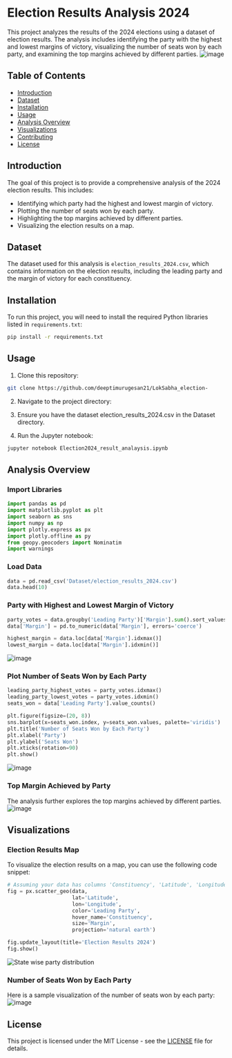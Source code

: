 # Election Results Analysis 2024

This project analyzes the results of the 2024 elections using a dataset of election results. The analysis includes identifying the party with the highest and lowest margins of victory, visualizing the number of seats won by each party, and examining the top margins achieved by different parties.
![image](https://github.com/deeptimurugesan21/LokSabha_election-/assets/131357285/505ffdbd-3006-4788-8b7c-889d136946ae)

## Table of Contents
- [Introduction](#introduction)
- [Dataset](#dataset)
- [Installation](#installation)
- [Usage](#usage)
- [Analysis Overview](#analysis-overview)
- [Visualizations](#visualizations)
- [Contributing](#contributing)
- [License](#license)

## Introduction

The goal of this project is to provide a comprehensive analysis of the 2024 election results. This includes:
- Identifying which party had the highest and lowest margin of victory.
- Plotting the number of seats won by each party.
- Highlighting the top margins achieved by different parties.
- Visualizing the election results on a map.

## Dataset

The dataset used for this analysis is `election_results_2024.csv`, which contains information on the election results, including the leading party and the margin of victory for each constituency.

## Installation

To run this project, you will need to install the required Python libraries listed in `requirements.txt`:

```sh
pip install -r requirements.txt
```

## Usage
1. Clone this repository:

```sh
git clone https://github.com/deeptimurugesan21/LokSabha_election-
```

2. Navigate to the project directory:


3. Ensure you have the dataset election_results_2024.csv in the Dataset directory.

4. Run the Jupyter notebook:

```sh
jupyter notebook Election2024_result_analaysis.ipynb
```
## Analysis Overview
### Import Libraries

```python
import pandas as pd
import matplotlib.pyplot as plt
import seaborn as sns
import numpy as np
import plotly.express as px
import plotly.offline as py
from geopy.geocoders import Nominatim
import warnings
```

### Load Data

```python
data = pd.read_csv('Dataset/election_results_2024.csv')
data.head(10)
```

### Party with Highest and Lowest Margin of Victory

```python
party_votes = data.groupby('Leading Party')['Margin'].sum().sort_values(ascending=False)
data['Margin'] = pd.to_numeric(data['Margin'], errors='coerce')

highest_margin = data.loc[data['Margin'].idxmax()]
lowest_margin = data.loc[data['Margin'].idxmin()]
```
![image](https://github.com/deeptimurugesan21/LokSabha_election-/assets/131357285/218cf977-8ddf-4d79-b5bb-2c14bfff1efd)

### Plot Number of Seats Won by Each Party

```python
leading_party_highest_votes = party_votes.idxmax()
leading_party_lowest_votes = party_votes.idxmin()
seats_won = data['Leading Party'].value_counts()

plt.figure(figsize=(20, 8))
sns.barplot(x=seats_won.index, y=seats_won.values, palette='viridis')
plt.title('Number of Seats Won by Each Party')
plt.xlabel('Party')
plt.ylabel('Seats Won')
plt.xticks(rotation=90)
plt.show()
```
![image](https://github.com/deeptimurugesan21/LokSabha_election-/assets/131357285/667f0cc5-7567-4b02-81cd-30b089de3783)

### Top Margin Achieved by Party
The analysis further explores the top margins achieved by different parties.
![image](https://github.com/deeptimurugesan21/LokSabha_election-/assets/131357285/bfc0e197-8dc1-4797-b620-3d1cb703546c)

## Visualizations
### Election Results Map
To visualize the election results on a map, you can use the following code snippet:
```python
# Assuming your data has columns 'Constituency', 'Latitude', 'Longitude', 'Leading Party'
fig = px.scatter_geo(data,
                     lat='Latitude',
                     lon='Longitude',
                     color='Leading Party',
                     hover_name='Constituency',
                     size='Margin',
                     projection='natural earth')

fig.update_layout(title='Election Results 2024')
fig.show()
```
![State wise party distribution](https://github.com/deeptimurugesan21/LokSabha_election-/assets/131357285/0e5877f2-251c-4af9-b59e-8e0430cb3a81)

### Number of Seats Won by Each Party
Here is a sample visualization of the number of seats won by each party:
![image](https://github.com/deeptimurugesan21/LokSabha_election-/assets/131357285/9d8cb79b-f35a-4c49-ae78-dbdd076cc83e)

## License
This project is licensed under the MIT License - see the [LICENSE](#[LICENSE](https://github.com/deeptimurugesan21/LokSabha_election-/blob/main/LICENSE)) file for details.

